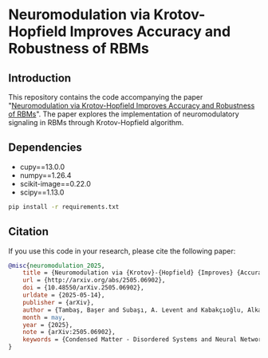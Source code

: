 # Neuromodulation via Krotov-Hopfield Improves Accuracy and Robustness of RBMs

## Introduction
This repository contains the code accompanying the paper "[Neuromodulation via Krotov-Hopfield Improves Accuracy and Robustness of RBMs](http://arxiv.org/abs/2505.06902)". 
The paper explores the implementation of neuromodulatory signaling in RBMs through Krotov-Hopfield algorithm.

## Dependencies

- cupy==13.0.0  
- numpy==1.26.4
- scikit-image==0.22.0
- scipy==1.13.0

```bash
pip install -r requirements.txt
```
## Citation

If you use this code in your research, please cite the following paper:

```bibtex
@misc{neuromodulation_2025,
	title = {Neuromodulation via {Krotov}-{Hopfield} {Improves} {Accuracy} and {Robustness} of {RBMs}},
	url = {http://arxiv.org/abs/2505.06902},
	doi = {10.48550/arXiv.2505.06902},
	urldate = {2025-05-14},
	publisher = {arXiv},
	author = {Tambaş, Başer and Subaşı, A. Levent and Kabakçıoğlu, Alkan},
	month = may,
	year = {2025},
	note = {arXiv:2505.06902},
	keywords = {Condensed Matter - Disordered Systems and Neural Networks}
}



